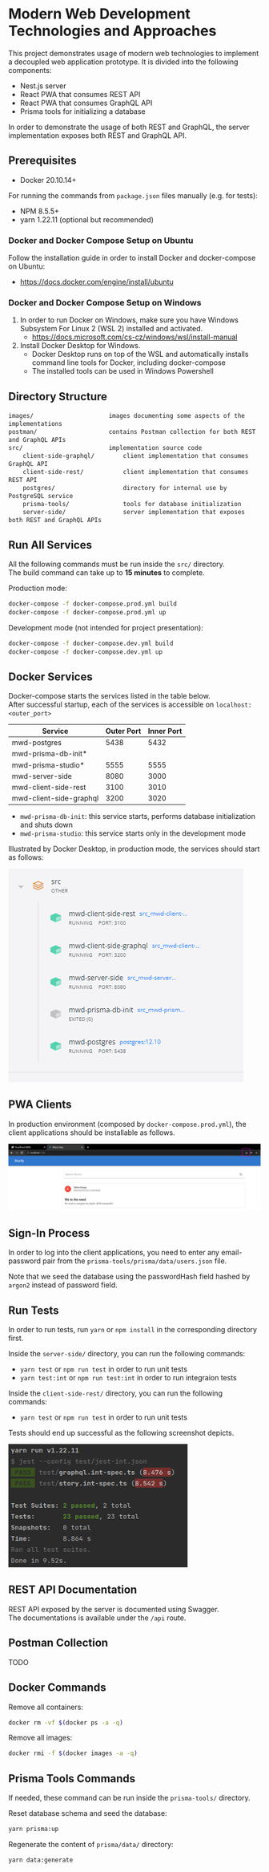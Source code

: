 # Modern Web Development Technologies and Approaches

This project demonstrates usage of modern web technologies to implement a decoupled web application prototype.
It is divided into the following components:

* Nest.js server
* React PWA that consumes REST API
* React PWA that consumes GraphQL API
* Prisma tools for initializing a database

In order to demonstrate the usage of both REST and GraphQL, the server implementation exposes both REST and GraphQL API. 

## Prerequisites

* Docker 20.10.14+

For running the commands from `package.json` files manually (e.g. for tests):
* NPM 8.5.5+
* yarn 1.22.11 (optional but recommended)

### Docker and Docker Compose Setup on Ubuntu

Follow the installation guide in order to install Docker and docker-compose on Ubuntu:
* https://docs.docker.com/engine/install/ubuntu

### Docker and Docker Compose Setup on Windows

1. In order to run Docker on Windows, make sure you have Windows Subsystem For Linux 2 (WSL 2) installed and activated.
   * https://docs.microsoft.com/cs-cz/windows/wsl/install-manual
2. Install Docker Desktop for Windows.
   * Docker Desktop runs on top of the WSL and automatically installs command line tools for Docker, including docker-compose
   * The installed tools can be used in Windows Powershell

## Directory Structure

    images/                     images documenting some aspects of the implementations
    postman/                    contains Postman collection for both REST and GraphQL APIs 
    src/                        implementation source code
        client-side-graphql/        client implementation that consumes GraphQL API
        client-side-rest/           client implementation that consumes REST API
        postgres/                   directory for internal use by PostgreSQL service
        prisma-tools/               tools for database initialization
        server-side/                server implementation that exposes both REST and GraphQL APIs

## Run All Services

All the following commands must be run inside the `src/` directory.  
The build command can take up to **15 minutes** to complete.

Production mode:

```bash
docker-compose -f docker-compose.prod.yml build
docker-compose -f docker-compose.prod.yml up
```

Development mode (not intended for project presentation):

```bash
docker-compose -f docker-compose.dev.yml build
docker-compose -f docker-compose.dev.yml up
```

## Docker Services

Docker-compose starts the services listed in the table below.  
After successful startup, each of the services is accessible on `localhost:<outer_port>`

| Service                 | Outer Port | Inner Port |
|-------------------------|------------|------------|
| mwd-postgres            | 5438       | 5432       |     
| mwd-prisma-db-init*     |            |            |
| mwd-prisma-studio*      | 5555       | 5555       | 
| mwd-server-side         | 8080       | 3000       |
| mwd-client-side-rest    | 3100       | 3010       |
| mwd-client-side-graphql | 3200       | 3020       | 

* `mwd-prisma-db-init`: this service starts, performs database initialization and shuts down
* `mwd-prisma-studio`: this service starts only in the development mode

Illustrated by Docker Desktop, in production mode, the services should start as follows:

![Docker Desktop](./images/docker-desktop.png "Docker Desktop")

## PWA Clients

In production environment (composed by `docker-compose.prod.yml`), the client applications should be installable as follows.

![PWA Installation](./images/pwa-installation.png "PWA Installation")

## Sign-In Process

In order to log into the client applications, you need to enter any email-password pair from the `prisma-tools/prisma/data/users.json` file.

Note that we seed the database using the passwordHash field hashed by `argon2` instead of password field.

## Run Tests

In order to run tests, run `yarn` or `npm install` in the corresponding directory first.

Inside the `server-side/` directory, you can run the following commands:
* `yarn test` or `npm run test` in order to run unit tests
* `yarn test:int` or `npm run test:int` in order to run integraion tests

Inside the `client-side-rest/` directory, you can run the following commands:
* `yarn test` or `npm run test` in order to run unit tests

Tests should end up successful as the following screenshot depicts.

![Server integration tests result](./images/server-integration-tests-result.png "Server integration tests result.")

## REST API Documentation

REST API exposed by the server is documented using Swagger.  
The documentations is available under the `/api` route.

## Postman Collection

TODO

## Docker Commands

Remove all containers:
```bash
docker rm -vf $(docker ps -a -q)
```

Remove all images:
```bash
docker rmi -f $(docker images -a -q)
```

## Prisma Tools Commands

If needed, these command can be run inside the `prisma-tools/` directory.

Reset database schema and seed the database:

```bash
yarn prisma:up
```

Regenerate the content of `prisma/data/` directory:

```bash
yarn data:generate
```

